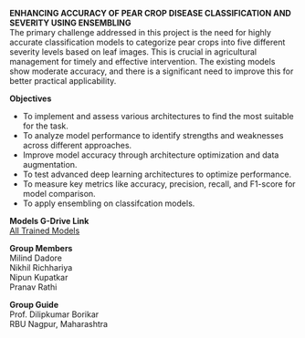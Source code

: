 **ENHANCING ACCURACY OF PEAR CROP DISEASE CLASSIFICATION AND SEVERITY USING ENSEMBLING** <br />
The primary challenge addressed in this project is the need for highly accurate classification models to categorize pear crops into five different severity levels based on leaf images. This is crucial in agricultural management for timely and effective intervention. The existing models show moderate accuracy, and there is a significant need to improve this for better practical applicability.

**Objectives**<br />
* To implement and assess various architectures to find the most suitable for the task.<br />
* To analyze model performance to identify strengths and weaknesses across different approaches.<br />
* Improve model accuracy through architecture optimization and data augmentation.<br />
* To test advanced deep learning architectures to optimize performance.<br />
* To measure key metrics like accuracy, precision, recall, and F1-score for model comparison.<br />
* To apply ensembling on classifcation models.<br />

**Models G-Drive Link**<br />
[All Trained Models](https://drive.google.com/drive/folders/13T2U6HAjufGfvqBXAJZeWL_TFMlaxhc8?usp=sharing)

**Group Members**<br />
Milind Dadore<br />
Nikhil Richhariya<br />
Nipun Kupatkar<br />
Pranav Rathi<br />

**Group Guide**<br />
Prof. Dilipkumar Borikar<br /> 
RBU Nagpur, Maharashtra
